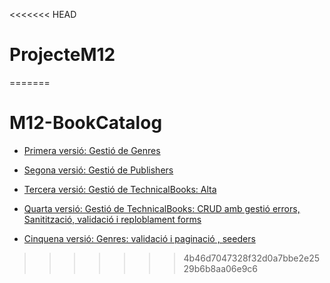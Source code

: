 <<<<<<< HEAD
# ProjecteM12
=======
# M12-BookCatalog

- [Primera versió: Gestió de Genres](https://github.com/rcervera/M12-BookCatalog/tree/5fffcdb0fb00d200797e3efef9b1e46363b52d84)

- [Segona versió: Gestió de Publishers](https://github.com/rcervera/M12-BookCatalog/tree/5735c05dc25907314d30b39d2014eb163f4cb20b)

- [Tercera versió: Gestió de TechnicalBooks: Alta](https://github.com/rcervera/M12-BookCatalog/tree/c7e4ba2bf9c5bb924fe3a67b50beb6eda1ba3862)


- [Quarta versió: Gestió de TechnicalBooks: CRUD amb gestió errors, Sanitització, validació i reploblament forms](https://github.com/rcervera/M12-BookCatalog/tree/4cd9e5bd3ef62a71e579b64962a718d470018486)

- [Cinquena versió: Genres: validació i paginació , seeders](https://github.com/rcervera/M12-BookCatalog)
>>>>>>> 4b46d7047328f32d0a7bbe2e2529b6b8aa06e9c6
